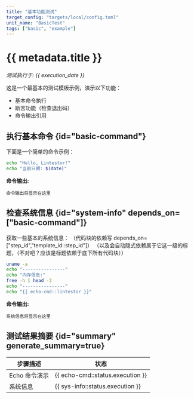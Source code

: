 ```yaml
---
title: "基本功能测试"
target_config: "targets/local/config.toml"
unit_name: "BasicTest"
tags: ["basic", "example"]
---
```


# {{ metadata.title }}

*测试执行于: {{ execution_date }}*

这是一个最基本的测试模板示例，演示以下功能：
- 基本命令执行
- 断言功能（检查退出码）
- 命令输出引用

## 执行基本命令 {id="basic-command"}

下面是一个简单的命令示例：

```bash {id="echo-cmd" exec=true description="Echo 命令演示" assert.exit_code=0 extract.lintestor=/Lintestor/}
echo "Hello, Lintestor!"
echo "当前日期: $(date)"
```

**命令输出:**
```output {ref="echo-cmd"}
命令输出将显示在这里
```

## 检查系统信息 {id="system-info" depends_on=["basic-command"]}

获取一些基本的系统信息：
（代码块的依赖写 depends_on=["step_id","template_id::step_id"]）
（以及会自动隐式依赖属于它这一级的标题，（不对吧？应该是标题依赖于底下所有代码块））

```bash {id="sys-info" exec=true description="系统信息" assert.exit_code=0 depends_on=["echo-cmd"]}
uname -a
echo "----------------"
echo "内存信息:"
free -h | head -3
echo "----------------"
echo "{{ echo-cmd::lintestor }}"
```

**命令输出:**
```output {ref="sys-info"}
系统信息将显示在这里
```

## 测试结果摘要 {id="summary" generate_summary=true}

| 步骤描述 | 状态 |
|---------|------|
| Echo 命令演示 | {{ echo-cmd::status.execution }} |
| 系统信息 | {{ sys-info::status.execution }} |